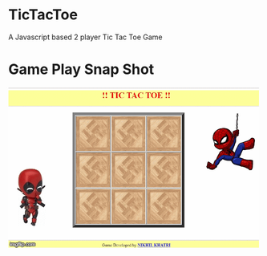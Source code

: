 # TicTacToe
A Javascript based 2 player Tic Tac Toe Game

# Game Play Snap Shot
![TicTacToe GIF](TicTacToe.gif)
